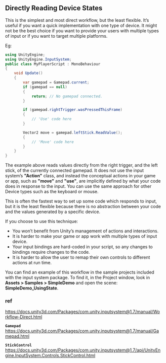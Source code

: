 ## Directly Reading Device States

This is the simplest and most direct workflow, but the least flexible. It’s useful if you want a quick implementation with one type of device. It might not be the best choice if you want to provide your users with multiple types of input or if you want to target multiple platforms.

Eg:
```cs
using UnityEngine;
using UnityEngine.InputSystem;
public class MyPlayerScript : MonoBehaviour
{
    void Update()
    {
        var gamepad = Gamepad.current;
        if (gamepad == null)
        {
            return; // No gamepad connected.
        }

        if (gamepad.rightTrigger.wasPressedThisFrame)
        {
            // 'Use' code here
        }

        Vector2 move = gamepad.leftStick.ReadValue();
        {
            // 'Move' code here
        }
    }
}
```

The example above reads values directly from the right trigger, and the left stick, of the currently connected gamepad. It does not use the input system’s **"Action"** class, and instead the conceptual actions in your game or app, such as **"move"** and **"use"**, are implicitly defined by what your code does in response to the input. You can use the same approach for other Device types such as the keyboard or mouse.

This is often the fastest way to set up some code which responds to input, but it is the least flexible because there is no abstraction between your code and the values generated by a specific device.

If you choose to use this technique:

- You won’t benefit from Unity’s management of actions and interactions.
- It is harder to make your game or app work with multiple types of input device.
- Your input bindings are hard-coded in your script, so any changes to bindings require changes to the code.
- It is harder to allow the user to remap their own controls to different actions at run time.


You can find an example of this workflow in the sample projects included with the input system package. To find it, in the Project window, look in **Assets > Samples > SimpleDemo** and open the scene: **SimpleDemo_UsingState**.


### ref 
https://docs.unity3d.com/Packages/com.unity.inputsystem@1.7/manual/Workflow-Direct.html

**`Gamepad`** \
https://docs.unity3d.com/Packages/com.unity.inputsystem@1.7/manual/Gamepad.html

**`StickControl`** \
https://docs.unity3d.com/Packages/com.unity.inputsystem@1.7/api/UnityEngine.InputSystem.Controls.StickControl.html


